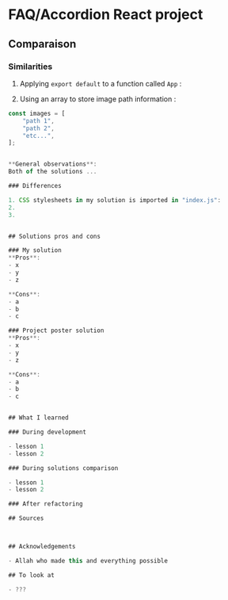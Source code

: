 # FAQ/Accordion React project

## Comparaison

### Similarities

1. Applying `export default` to a function called `App` :

2. Using an array to store image path information :
```javascript
const images = [
    "path 1",
    "path 2",
    "etc...",
];


**General observations**:
Both of the solutions ...

### Differences

1. CSS stylesheets in my solution is imported in "index.js":
2. 
3. 


## Solutions pros and cons

### My solution
**Pros**:
- x
- y
- z

**Cons**:
- a
- b
- c

### Project poster solution
**Pros**:
- x
- y
- z

**Cons**:
- a
- b
- c


## What I learned

### During development

- lesson 1
- lesson 2

### During solutions comparison

- lesson 1
- lesson 2

### After refactoring

## Sources



## Acknowledgements

- Allah who made this and everything possible

## To look at

- ???
